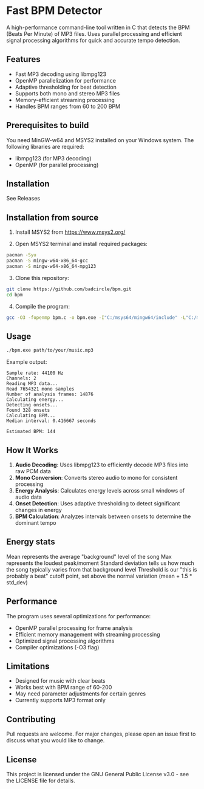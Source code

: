 # Fast BPM Detector

A high-performance command-line tool written in C that detects the BPM (Beats Per Minute) of MP3 files. Uses parallel processing and efficient signal processing algorithms for quick and accurate tempo detection.

## Features

- Fast MP3 decoding using libmpg123
- OpenMP parallelization for performance
- Adaptive thresholding for beat detection
- Supports both mono and stereo MP3 files
- Memory-efficient streaming processing
- Handles BPM ranges from 60 to 200 BPM

## Prerequisites to build

You need MinGW-w64 and MSYS2 installed on your Windows system. The following libraries are required:

- libmpg123 (for MP3 decoding)
- OpenMP (for parallel processing)

## Installation
See Releases

## Installation from source

1. Install MSYS2 from https://www.msys2.org/

2. Open MSYS2 terminal and install required packages:
```bash
pacman -Syu
pacman -S mingw-w64-x86_64-gcc
pacman -S mingw-w64-x86_64-mpg123
```

3. Clone this repository:
```bash
git clone https://github.com/badcircle/bpm.git
cd bpm
```

4. Compile the program:
```bash
gcc -O3 -fopenmp bpm.c -o bpm.exe -I"C:/msys64/mingw64/include" -L"C:/msys64/mingw64/lib" -lmpg123
```

## Usage

```bash
./bpm.exe path/to/your/music.mp3
```

Example output:
```
Sample rate: 44100 Hz
Channels: 2
Reading MP3 data...
Read 7654321 mono samples
Number of analysis frames: 14876
Calculating energy...
Detecting onsets...
Found 328 onsets
Calculating BPM...
Median interval: 0.416667 seconds

Estimated BPM: 144
```

## How It Works

1. **Audio Decoding**: Uses libmpg123 to efficiently decode MP3 files into raw PCM data
2. **Mono Conversion**: Converts stereo audio to mono for consistent processing
3. **Energy Analysis**: Calculates energy levels across small windows of audio data
4. **Onset Detection**: Uses adaptive thresholding to detect significant changes in energy
5. **BPM Calculation**: Analyzes intervals between onsets to determine the dominant tempo

## Energy stats
Mean represents the average "background" level of the song
Max represents the loudest peak/moment
Standard deviation tells us how much the song typically varies from that background level
Threshold is our "this is probably a beat" cutoff point, set above the normal variation (mean + 1.5 * std_dev)

## Performance

The program uses several optimizations for performance:
- OpenMP parallel processing for frame analysis
- Efficient memory management with streaming processing
- Optimized signal processing algorithms
- Compiler optimizations (-O3 flag)

## Limitations

- Designed for music with clear beats
- Works best with BPM range of 60-200
- May need parameter adjustments for certain genres
- Currently supports MP3 format only

## Contributing

Pull requests are welcome. For major changes, please open an issue first to discuss what you would like to change.

## License

This project is licensed under the GNU General Public License v3.0 - see the LICENSE file for details.
